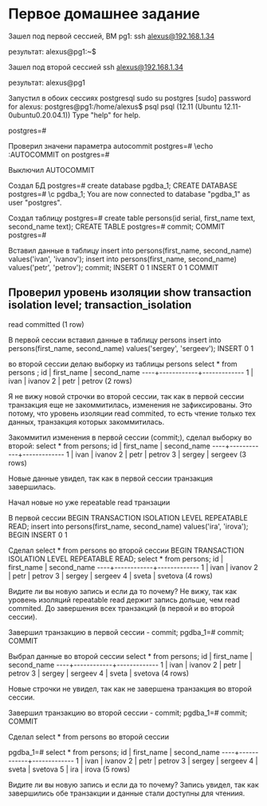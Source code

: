 # Первое домашнее задание

Зашел под первой сессией, ВМ pg1:
ssh alexus@192.168.1.34

результат:
alexus@pg1:~$ 

Зашел под второй сессией
ssh alexus@192.168.1.34

результат:
alexus@pg1

Запустил в обоих сессиях postgresql
sudo su postgres
[sudo] password for alexus: 
postgres@pg1:/home/alexus$ psql
psql (12.11 (Ubuntu 12.11-0ubuntu0.20.04.1))
Type "help" for help.

postgres=#

Проверил значени параметра autocommit
postgres=# \echo :AUTOCOMMIT
on
postgres=#

Выключил AUTOCOMMIT

Создал БД
postgres=# create database pgdba_1;
CREATE DATABASE
postgres=# \c pgdba_1;
You are now connected to database "pgdba_1" as user "postgres".

Создал таблицу
postgres=# create table persons(id serial, first_name text, second_name text);
CREATE TABLE
postgres=# commit;
COMMIT
postgres=#

Вставил данные в таблицу
insert into persons(first_name, second_name) values('ivan', 'ivanov'); insert into persons(first_name, second_name) values('petr', 'petrov'); commit;
INSERT 0 1
INSERT 0 1
COMMIT

Проверил уровень изоляции
show transaction isolation level;
 transaction_isolation 
-----------------------
 read committed
(1 row)

В первой сессии вставил данные в таблицу persons
insert into persons(first_name, second_name) values('sergey', 'sergeev');
INSERT 0 1

во второй сессии делаю выборку из таблицы persons
select * from persons
;
 id | first_name | second_name 
----+------------+-------------
  1 | ivan       | ivanov
  2 | petr       | petrov
(2 rows)

Я не вижу новой строчки во второй сессии, так как в первой сессии транзакция еще не закоммитилась, изменения не зафиксированы. Это потому, что уровень изоляции read commited, то есть чтение только тех данных, транзакция которых закоммитилась.

Закоммитил изменения в первой сессии (commit;), сделал выборку во второй:
select * from persons;
 id | first_name | second_name 
----+------------+-------------
  1 | ivan       | ivanov
  2 | petr       | petrov
  3 | sergey     | sergeev
(3 rows)

Новые данные увидел, так как в первой сессии транзакция завершилась.

Начал новые но уже repeatable read транзации 

В первой сессии 
BEGIN TRANSACTION ISOLATION LEVEL REPEATABLE READ; insert into persons(first_name, second_name) values('ira', 'irova');
BEGIN
INSERT 0 1

Сделал select * from persons во второй сессии
BEGIN TRANSACTION ISOLATION LEVEL REPEATABLE READ;
select * from persons;
 id | first_name | second_name 
----+------------+-------------
  1 | ivan       | ivanov
  2 | petr       | petrov
  3 | sergey     | sergeev
  4 | sveta      | svetova
(4 rows)

Видите ли вы новую запись и если да то почему?
Не вижу, так как уровень изоляций repeatable read держит запись дольше, чем read commited. До завершения всех транзакций (в первой и во второй сессии).

Завершил транзакцию в первой сессии - commit;
pgdba_1=# commit;
COMMIT

Выбрал данные во второй сессии
select * from persons;
 id | first_name | second_name 
----+------------+-------------
  1 | ivan       | ivanov
  2 | petr       | petrov
  3 | sergey     | sergeev
  4 | sveta      | svetova
(4 rows)

Новые строчки не увидел, так как не завершена транзакция во второй сессии.

Завершил транзакцию во второй сессии - commit;
pgdba_1=# commit;
COMMIT

Сделал select * from persons во второй сессии

pgdba_1=# select * from persons;
 id | first_name | second_name 
----+------------+-------------
  1 | ivan       | ivanov
  2 | petr       | petrov
  3 | sergey     | sergeev
  4 | sveta      | svetova
  5 | ira        | irova
(5 rows)

Видите ли вы новую запись и если да то почему?
Запись увидел, так как завершились обе транзакции и данные стали доступны для чтениия.
